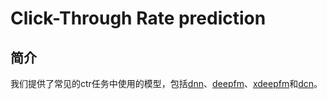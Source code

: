 
# Click-Through Rate prediction

## 简介
我们提供了常见的ctr任务中使用的模型，包括[dnn](https://github.com/PaddlePaddle/models/tree/develop/PaddleRec/ctr/dnn)、[deepfm](https://github.com/PaddlePaddle/models/tree/develop/PaddleRec/ctr/deepfm)、[xdeepfm](https://github.com/PaddlePaddle/models/tree/develop/PaddleRec/ctr/xdeepfm)和[dcn](https://github.com/PaddlePaddle/models/tree/develop/PaddleRec/ctr/dcn)。
